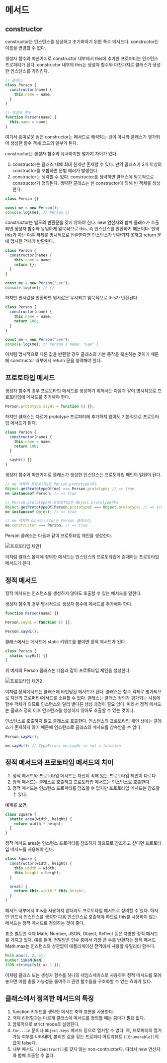 # 메서드

## constructor

constructor는 인스턴스를 생성하고 초기화하기 위한 특수 메서드다. constructor는 이름을 변경할 수 없다.

생성자 함수와 마찬가지로 constructor 내부에서 this에 추가한 프로퍼티는 인스턴스 프로퍼티가 된다. constructor 내부의 this는 생성자 함수와 마찬가지로 클래스가 생성한 인스턴스를 가리킨다.

```js
// 클래스
class Person {
  constructor(name) {
    this.name = name;
  }
}

// 생성자 함수
function Person(name) {
  this.name = name;
}
```

여기서 흥미로운 점은 constructor는 메서드로 해석되는 것이 아니라 클래스가 평가되어 생성한 함수 객체 코드의 일부가 된다.

constructor는 생성자 함수와 유사하지만 몇가지 차이가 있다.

1. constructor는 클래스 내에 최대 한개만 존재할 수 있다.
   만약 클래스가 2개 이상의 constructor를 포함하면 문법 에러가 발생한다.
2. constructor는 생략할 수 있다.
   constructor를 생략하면 클래스에 암묵적으로 constructor가 정의된다. 생략한 클래스는 빈 constructor에 의해 빈 객체를 생성한다.

```js
class Person {}

const me = new Person();
console.log(me); // Person {}
```

constructor는 별도의 반환문을 갖지 않아야 한다. new 연산자와 함께 클래스가 호출되면 생성자 함수와 동일하게 암묵적으로 this, 즉 인스턴스를 반환하기 때문이다. 만약 this가 아닌 다른 객체를 명시적으로 반환한다면 인스턴스가 반환되지 못하고 return 문에 명시한 객체가 반환된다.

```js
class Person {
  constructor(name) {
    this.name = name;
    return {};
  }
}

const me = new Person("Lee");
console.log(me); // {}
```

하지만 원시값을 반환하면 원시값은 무시되고 암묵적으로 this가 반환된다.

```js
class Person {
  constructor(name) {
    this.name = name;
    return 100;
  }
}

const me = new Person("Lee");
console.log(me); // Person { name: "Lee" }
```

이처럼 명시적으로 다른 값을 반환할 경우 클래스의 기본 동작을 훼손하는 것이기 때문에 constructor 내부에서 return 문을 생략해야 한다.

## 프로토타입 메서드

생성자 함수의 경우 프로토타입 메서드를 생성하기 위해서는 다음과 같이 명시적으로 프로토타입에 메서드를 추가해야 한다.

```js
Person.prototype.sayHi = function () {};
```

하지만 클래스는 다르게 prototype 프로퍼티에 추가하지 않아도 기본적으로 프로토타입 메서드가 된다.

```js
class Person {
  constructor(name) {
    this.name = name;
    return 100;
  }

  sayHi() {}
}
```

생성자 함수와 마찬가지로 클래스가 생성한 인스턴스는 프로토타입 페인의 일원이 된다.

```js
// me 객체의 프로토타입은 Person.prototype이다.
Object.getPrototypeOf(me) === Person.prototype; // => true
me instanceof Person; // => true

// Person.prototype의 프로토타입은 Object.prototype이다.
Object.getPrototypeOf(Person.prototype) === Object.prototype; // => true
me instanceof Object; // => true

// me 객체의 constructor는 Person 클래스다.
me.constructor === Person; // => true
```

Person 클래스는 다음과 같이 프로토타입 체인을 생성한다.

![프로토타입 체인1](https://user-images.githubusercontent.com/63364990/220404158-3bf2950f-8062-46df-9fb9-7684fd44987f.png)

이처럼 클래스 몸체에 정의한 메서드는 인스턴스의 프로토타입에 존재하는 프로토타입 메서드가 된다.

## 정적 메서드

정적 메서드는 인스턴스를 생성하지 않아도 호출할 수 있는 메서드를 말한다.

생성자 함수의 경우 명시적으로 생성자 함수에 메서드를 추가해야 한다.

```js
function Person(name) {}

Person.sayHi = function () {};

Person.sayHi();
```

클래스에서는 메서드에 static 키워드를 붙이면 정적 메서드가 된다.

```js
class Person {
  static sayHi() {}
}
```

위 예제의 Person 클래스는 다음과 같이 프로토타입 체인을 생성한다.

![프로토타입 체인2](https://user-images.githubusercontent.com/63364990/220404171-7def1a5f-ad4f-477c-b276-93c2faa3deba.png)

이처럼 정적메서드는 클래스에 바인딩된 메서드가 된다. 클래스는 함수 객체로 평가되므로 자신의 프로퍼티/메서드를 소유할 수 있다. 클래스는 클래스 정의가 평가되는 시점에 함수 객체가 되므로 인스턴스와 달리 별다른 생성 과정이 필요 없다. 따라서 정적 메서드는 클래스 정의 이후 인스턴스를 생성하지 않아도 호출할 수 있는 것이다.

인스턴스로 호출하지 않고 클래스로 호출한다. 인스턴스의 프로토타입 체인 상에는 클래스가 존재하지 않기 때문에 인스턴스로 클래스의 메서드를 상속받을 수 없다.

```js
Person.sayHi();

me.sayHi(); // TypeError: me.sayHi is not a function
```

## 정적 메서드와 프로토타입 메서드의 차이

1. 정적 메서드와 프로토타입 메서드는 자신이 속해 있는 프로토타입 체인이 다르다.
2. 정적 메서드는 클래스로 호출하고 프로토타입 메서드는 인스턴스로 호출한다.
3. 정적 메서드는 인스턴스 프로퍼티를 참조할 수 없지만 프로토타입 메서드는 참조할 수 있다.

예제를 보면,

```js
class Square {
  static area(width, height) {
    return width * height;
  }
}
```

정적 메서드 area는 인스턴스 프로퍼티를 참조하지 않으므로 참조하고 싶다면 프로토타입 메서드를 사용해야 한다.

```js
class Square {
  constructor(width, height) {
    this.width = width;
    this.height = height;
  }

  area() {
    return this.width * this.height;
  }
}
```

메서드 내부에서 this를 사용하지 않더라도 프로토타입 메서드로 정의할 수 있다. 하지만 반드시 인스턴스를 생성한 다음 인스턴스로 호출해야 하므로 this를 사용하지 않는 메서드는 정적 메서드로 정의하는 것이 좋다.

표준 빌트인 객체 Math, Number, JSON, Object, Reflect 등은 다양한 정적 메서드를 가지고 있다. 예를 들어, 전달받은 인수 중에서 가장 큰 수를 반환하는 정적 메서드 Math.max는 인스턴스와 상관없이 애플리케이션 전역에서 사용할 유틸리티 함수다.

```js
Math.max(1, 2, 3);
Number.isNaN(NaN);
JSON.stringify({ a: 1 });
```

이처럼 클래스 또는 생성자 함수를 하나의 네임스페이스로 사용하여 정적 메서드를 모아놓으면 이름 충돌 가능성을 줄여주고 관련 함수들을 구조화할 수 있는 효과가 있다.

## 클래스에서 정의한 메서드의 특징

1. function 키워드를 생략한 메서드 축약 표현을 사용한다.
2. 객체 리터럴과는 다르게 클래스에 메서드를 정의할 때는 콤마가 필요 없다.
3. 암묵적으로 strict mode로 실행된다.
4. `for...in` 문이나 `Object.keys` 메서드 등으로 열거할 수 없다. 즉, 프로퍼티의 열거 가능 여부를 나타내며, 불리언 값을 갖는 프로퍼티 어트리뷰트 `[[Enumerable]]`의 값이 false다.
5. 내부 메서드 `[[Construct]]`를 갖지 않는 non-contructor다. 따라서 new 연산자와 함께 호출할 수 없다.
